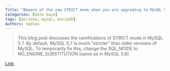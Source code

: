 ```yaml
---
Title: "Beware of the new STRICT mode when you are upgrading to MySQL 5.7"
Categories: [data base]
tags: [percona, mysql, mariadb]
Authors: sedlav
---
```


> This blog post discusses the ramifications of STRICT mode in MySQL 5.7. By default, MySQL 5.7 is much “stricter” than older versions of MySQL. To temporarily fix this, change the SQL_MODE to NO_ENGINE_SUBSTITUTION (same as in MySQL 5.6).

[Link](https://www.percona.com/blog/2016/10/18/upgrading-to-mysql-5-7-beware-of-the-new-strict-mode/)
